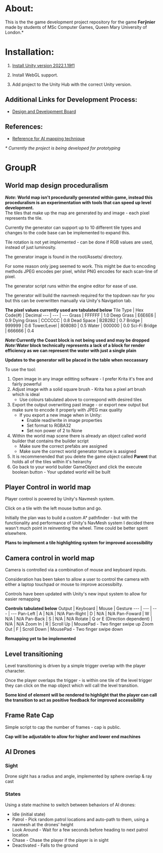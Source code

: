# About:

This is the the game development project repository for the game **Ferŷnier** made by students of MSc Computer Games, Queen Mary University of London.\*

# Installation:

1. [Install Unity version 2022.1.19f1](https://unity3d.com/get-unity/download/archive)

2. Install WebGL support.

3. Add project to the Unity Hub with the correct Unity version.

## Additional Links for Development Process:

-   [Design and Development Board](https://app.milanote.com/1OICvn1gp26tem?p=QvLbpGpKO8B)

## References:

-   [Reference for AI mapping technique](https://www.youtube.com/watch?v=iY1jnFvHgbE&t=513s)

_\* Currently the project is being developed for prototyping_

# GroupR

## World map design proceduralism

**_Note_: World map isn't procedurally generated within game, instead this proceduralism is an experimentation with tools that can speed up level development.**<br/>
The tiles that make up the map are generated by and image - each pixel represents the tile.<br/>

Currently the generator can support up to 10 different tile types and changes to the code base can be implemented to expand this.<br/>

Tile rotation is not yet implemented - can be done if RGB values are used, instead of just luminosity.<br/>

The generator image is found in the root/Assets/ directory.<br/>

For some reason only jpeg seemed to work. This might be due to encoding methods JPEG encodes per pixel,
whilst PNG encodes for each scan-line of pixel.<br/>

The generator script runs within the engine editor for ease of use.<br/>

The generator will build the navmesh required for the topdown nav for you but this can be overwritten manually via Unity's Navigation tab.<br/>

**The pixel values currently used are tabulated below**
Tile Type | Hex Code(#) | Decimal
--- | --- | ---
Grass | FFFFFF | 1.0
Deep Grass | E6E6E6 | 0.9
Dying Grass | CCCCCC | 0.8
Dead Space | B2B2B2 | 0.7
Bridge | 999999 | 0.6
Tower/Level | 808080 | 0.5
Water | 000000 | 0.0
Sci-Fi Bridge | 666666 | 0.4

**_Note_:Currently the Coast block is not being used and may be dropped**<br/>
**_Note_:Water block technically represents a lack of a block for render efficiency as we can represent the water with just a single plain**<br/>

**Updates to the generator will be placed in the table when neccassary**<br/>

To use the tool:<br/>

1. Open image in any image editting software - I prefer Krita it's free and fairly powerful
2. Adjust image with a solid square brush - Krita has a pixel art brush which is ideal
    - Use colours tabulated above to correspond with desired tiles
3. Export the output overwriting past image - or export new output but make sure to encode it properly with JPEG max quality
    - If you export a new image when in Unity:
        - Enable read/write in image properties
        - Set format to RGBA32
        - Set non power of 2 to None
4. Within the world map scene there is already an object called world builder that contains the builder script
    - Make sure the correct prefabs are assigned
    - Make sure the correct world generator texture is assigned
5. It is recommenended that you delete the game object called **Parent** that holds all of the tiles within it's heirarchy
6. Go back to your world builder GameObject and click the execute boolean button - Your updated world will be built<br/>

## Player Control in world map

Player control is powered by Unity's Navmesh system.<br/>

Click on a tile with the left mouse button and go.<br/>

Initially the plan was to build a custom A\* pathfinder - but with the functionality and performance of Unity's NavMesh system I decided there wasn't much point in reinventing the wheel. Time could be better spent elsewhere.<br/>

**Plans to implement a tile highlighting system for improved accessibility**<br/>

## Camera control in world map

Camera is controlled via a combination of mouse and keyboard inputs.<br/>

Consideration has been taken to allow a user to control the camera with either a laptop touchpad or mouse to improve accessibilty.<br/>

Controls have been updated with Unity's new input system to allow for easier remapping <br/>

**Controls tabulated below**
Output | Keyboard | Mouse | Gesture
--- | --- | --- | ---
Pan-Left | A | N/A | N/A
Pan-Right | D | N/A | N/A
Pan-Foward | W | N/A | N/A
Pan-Back | S | N/A | N/A
Rotate | Q or E (Direction dependent) | N/A | N/A
Zoom In | R | Scroll Up | MousePad - Two finger swipe up
Zoom Out | F | Scroll Down | MousePad - Two finger swipe down

**Remapping yet to be implemented**

## Level transitioning

Level transitioning is driven by a simple trigger overlap with the player character.<br/>

Once the player overlaps the trigger - is within one tile of the level trigger they can click on the map object which will call the level transition.<br/>

**Some kind of element will be rendered to highlight that the player can call the transition to act as positive feedback for improved accessibility**<br/>

## Frame Rate Cap

Simple script to cap the number of frames - cap is public.<br/>

**Cap will be adjustable to allow for higher and lower end machines**<br/>

## AI Drones

### Sight

Drone sight has a radius and angle, implemented by sphere overlap & ray cast

### States

Using a state machine to switch between behaviors of AI drones:

-   Idle (initial state)
-   Patrol - Pick random patrol locations and auto-path to them, using a navmesh at the drones' height
-   Look Around - Wait for a few seconds before heading to next patrol location
-   Chase - Chase the player if the player is in sight
-   Deactivated - Falls to the ground
